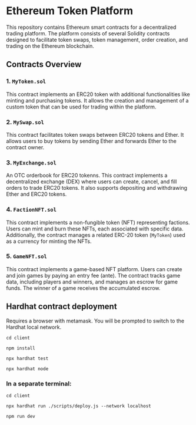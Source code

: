 # Ethereum Token Platform

This repository contains Ethereum smart contracts for a decentralized trading platform. The platform consists of several Solidity contracts designed to facilitate token swaps, token management, order creation, and trading on the Ethereum blockchain.

## Contracts Overview

### 1. `MyToken.sol`

This contract implements an ERC20 token with additional functionalities like minting and purchasing tokens. It allows the creation and management of a custom token that can be used for trading within the platform.

### 2. `MySwap.sol`

This contract facilitates token swaps between ERC20 tokens and Ether. It allows users to buy tokens by sending Ether and forwards Ether to the contract owner.

### 3. `MyExchange.sol`

An OTC orderbook for ERC20 tokenns. This contract implements a decentralized exchange (DEX) where users can create, cancel, and fill orders to trade ERC20 tokens. It also supports depositing and withdrawing Ether and ERC20 tokens.

### 4. `FactionNFT.sol`

This contract implements a non-fungible token (NFT) representing factions. Users can mint and burn these NFTs, each associated with specific data. Additionally, the contract manages a related ERC-20 token (`MyToken`) used as a currency for minting the NFTs.

### 5. `GameNFT.sol`

This contract implements a game-based NFT platform. Users can create and join games by paying an entry fee (ante). The contract tracks game data, including players and winners, and manages an escrow for game funds. The winner of a game receives the accumulated escrow.

## Hardhat contract deployment

Requires a browser with metamask. You will be prompted to switch to the Hardhat local network.

`cd client`

`npm install`

`npx hardhat test`

`npx hardhat node`

### In a separate terminal:

`cd client`

`npx hardhat run ./scripts/deploy.js --network localhost`

`npm run dev`
